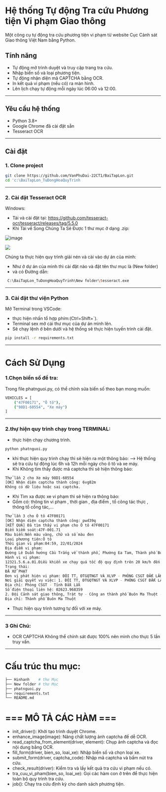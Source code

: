 # Hệ thống Tự động Tra cứu Phương tiện Vi phạm Giao thông

Một công cụ tự động tra cứu phương tiện vi phạm từ website Cục Cảnh sát Giao thông Việt Nam bằng Python.

##  Tính năng
- Tự động mở trình duyệt và truy cập trang tra cứu.
- Nhập biển số và loại phương tiện.
- Tự động nhận diện mã CAPTCHA bằng OCR.
- In kết quả vi phạm (nếu có) ra màn hình.
- Lên lịch chạy tự động mỗi ngày lúc 06:00 và 12:00.

---

##  Yêu cầu hệ thống
- Python 3.8+
- Google Chrome đã cài đặt sẵn
- Tesseract OCR

---

##  Cài đặt

### 1. Clone project
```bash
git clone https://github.com/VanPhuDai-22CT1/BaiTapLon.git
cd 'c:\BaiTapLon_TuDongHoaQuyTrinh
```
---

### 2. Cài đặt Tesseract OCR
 Windows:
+ Tải và cài đặt tại: https://github.com/tesseract-ocr/tesseract/releases/tag/5.5.0
+ Khi Tải về Song Chúng Ta Sẽ Được 1 thư mục ở dạng .zip:

![image](https://github.com/user-attachments/assets/6023de7c-0bc7-49b7-8cd2-b71d3ca6f6ee)


![](./Hinhanh/01.jpg)

Chúng ta thực hiện quy trình giải nén và cài vào dự án của mình:
+ Như ở dự án của mình thì cài đặt nào và đặt tên thư mục là (New folder)
+ và có Đường dẫn:
```bash
 C:\BaiTapLon_TuDongHoaQuyTrinh\New folder\tesseract.exe
```
---

### 3. Cài đặt thư viện Python
 Mở Terminal trong VSCode:
 + thực hiện nhấn tổ hợp phím:(Ctrl+Shift+`).
 + Terminal sex mở cái thư mục của dự án mình lên.
 + Sẽ chạy lệnh ở bên dưới và hệ thống sẽ thực hiện tuyến trình cài đặt.
```bash
pip install -r requirements.txt
```
---
# Cách Sử Dụng 
### 1.Chọn biển số để tra:
Trong file phatnguoi.py, có thể chỉnh sửa biển số theo bạn mong muốn:
```bash
VEHICLES = [
    ("47F00171", "Ô tô"),
    ("98D1-60554", "Xe máy")
]
```
---
### 2.thự hiện quy trình chạy trong TERMINAL:
+ thực hiện chạy chương trình.
```bash
python phatnguoi.py
```
+ khi thực hiện quy trình chạy thì sẽ hiện ra một thông báo:
--> Hệ thống sẽ tra cứu tự động lúc 6h và 12h mỗi ngày cho ô tô và xe máy.
+ Khi Không tìm thấy được mã captcha thì sẽ hiện thông báo:
```bash
Thử lần 2 cho Xe máy 98D1-60554
[OK] Nhận diện captcha thành công: 6vg82m
Không có dữ liệu hoặc sai captcha.
```
+ Khi Tìm xa được xe vi phạm thì sẽ hiện ra thông báo:
+ Gồm có: thông tin vi phạm , thời gian , địa điểm , tổ công tác thực , thông tổ cồng tác,... 
```bash
Thử lần 3 cho Ô tô 47F00171
[OK] Nhận diện captcha thành công: pwd39q
[KẾT QUẢ] Đã tìm thấy vi phạm cho Ô tô 47F00171
Biển kiểm soát:47F-001.71
Màu biển:Nền màu vàng, chữ và số màu đen
Loại phương tiện:Ô tô
Thời gian vi phạm:04:59, 22/01/2024
Địa điểm vi phạm:
Đường Lê Duẩn hướng Cầu Trắng về thành phố, Phường Ea Tam, Thành phố Buôn Ma Thuột, Tỉnh Đắk Lắk
Hành vi vi phạm:
12321.5.6.a.01.Điều khiển xe chạy quá tốc độ quy định trên 20 km/h đến 35 km/h
Trạng thái:
ĐÃ XỬ PHẠT
Đơn vị phát hiện vi phạm: ĐỘI TT, ĐTGQTNGT VÀ XLVP - PHÒNG CSGT ĐẮK LẮK
Nơi giải quyết vụ việc: 1. ĐỘI TT, ĐTGQTNGT VÀ XLVP - PHÒNG CSGT ĐẮK LẮK
Địa chỉ: Phòng CSGT - Tỉnh Đắk Lắk
Số điện thoại liên hệ: 02623.968359
2. Đội Cảnh sát giao thông, Trật tự - Công an thành phố Buôn Ma Thuột - Tỉnh Đắk Lắk
Địa chỉ: Thành phố Buôn Ma Thuột
```
+ Thực hiện quy trình tương tự đối với xe máy.
---
### 3 Ghi Chú:
+ OCR CAPTCHA Không thể chính sát được 100% nên mình cho thực 5 lần truy vấn.
---
# Cấu trúc thu mục:
```bash
├── Hinhanh    # thư Mục 
├── New folder # thư Mục 
├── phatnguoi.py         
├── requirements.txt     
└── README.md            
```
# === MÔ TẢ CÁC HÀM ===
+ init_driver(): Khởi tạo trình duyệt Chrome.
+ enhance_image(image): Nâng chất lượng ảnh captcha để dễ OCR.
+ read_captcha_from_element(driver, element): Chụp ảnh captcha và đọc nội dung bằng OCR.
+ fill_form(driver, bien_so, loai_xe): Nhập biển số và chọn loại xe.
+ submit_form(driver, captcha_code): Nhập mã captcha và bấm nút tra cứu.
+ check_result(driver): Kiểm tra và lấy kết quả tra cứu vi phạm nếu có.
+ tra_cuu_vi_pham(bien_so, loai_xe): Gọi các hàm con ở trên để thực hiện toàn bộ quy trình tra cứu.
+ job(): Chạy tra cứu định kỳ cho danh sách phương tiện.


